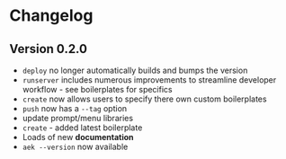 # Changelog

## Version 0.2.0

* `deploy` no longer automatically builds and bumps the version
* `runserver` includes numerous improvements to streamline developer workflow - see boilerplates for specifics
* `create` now allows users to specify there own custom boilerplates
* `push` now has a `--tag` option
* update prompt/menu libraries
* `create` - added latest boilerplate
* Loads of new **documentation**
* `aek --version` now available
